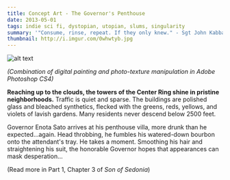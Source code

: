 ```yaml
---
title: Concept Art - The Governor's Penthouse
date: 2013-05-01
tags: indie sci fi, dystopian, utopian, slums, singularity
summary: '"Consume, rinse, repeat. If they only knew." - Sgt John Kabbard. SCPD EXO Division.'
thumbnail: http://i.imgur.com/0whwtyb.jpg
---
```


![alt text](http://i.imgur.com/0whwtyb.jpg "Title")

*(Combination of digital painting and photo-texture manipulation in Adobe Photoshop CS4)*

**Reaching up to the clouds, the towers of the Center Ring shine in pristine neighborhoods.** Traffic is quiet and sparse. The buildings are polished glass and bleached synthetics, flecked with the greens, reds, yellows, and violets of lavish gardens. Many residents never descend below 2500 feet.

Governor Enota Sato arrives at his penthouse villa, more drunk than he expected...again. Head throbbing, he fumbles his watered-down bourbon onto the attendant's tray. He takes a moment. Smoothing his hair and straightening his suit, the honorable Governor hopes that appearances can mask desperation...

(Read more in Part 1, Chapter 3 of *Son of Sedonia*)






